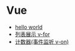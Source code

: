 # Vue



- [hello world](./demo-cdn/01-helloWorld.html)
- [列表展示 v-for](./demo-cdn/02-for.html)
- [计数器(事件监听 v-on)](./demo-cdn/03-计数器.html)

